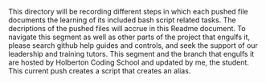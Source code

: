 This directory will be recording different steps in which each pushed file documents the learning of its included bash script related tasks.
The decriptions of the pushed files will accrue in this Readme document.
To navigate this segment as well as other parts of the project that engulfs it, please search github help guides and controls, and seek the support of our leadership and training tutors.
This segment and the branch that engulfs it are hosted by Holberton Coding School and updated by me, the student.
This current push creates a script that creates an alias.
